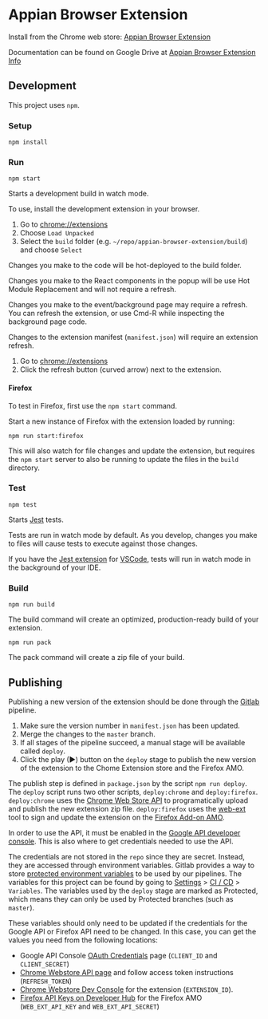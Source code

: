 # Appian Browser Extension

Install from the Chrome web store: [Appian Browser Extension](https://chrome.google.com/webstore/detail/appian-browser-extension/cjbpgjljaafgoaoccedfbmjkfloejdjf)

Documentation can be found on Google Drive at [Appian Browser Extension Info](https://docs.google.com/document/d/1Xp3c6B2919Gxu-Vy1Gd6lbjVtR1ap7QXJnz6WOaEhyo/edit)

## Development

This project uses `npm`.

### Setup

`npm install`

### Run

`npm start`

Starts a development build in watch mode.

To use, install the development extension in your browser.

1.  Go to [chrome://extensions](chrome://extensions)
1.  Choose `Load Unpacked`
1.  Select the `build` folder (e.g. `~/repo/appian-browser-extension/build`) and choose `Select`

Changes you make to the code will be hot-deployed to the build folder.

Changes you make to the React components in the popup will be use Hot Module Replacement and will not require a refresh.

Changes you make to the event/background page may require a refresh. You can refresh the extension, or use Cmd-R while inspecting the background page code.

Changes to the extension manifest (`manifest.json`) will require an extension refresh.

1.  Go to [chrome://extensions](chrome://extensions)
2.  Click the refresh button (curved arrow) next to the extension.

#### Firefox

To test in Firefox, first use the `npm start` command.

Start a new instance of Firefox with the extension loaded by running:

`npm run start:firefox`

This will also watch for file changes and update the extension, but requires the `npm start` server to also be running to update the files in the `build` directory.

### Test

`npm test`

Starts [Jest](https://jestjs.io/) tests.

Tests are run in watch mode by default. As you develop, changes you make to files will cause tests to execute against those changes.

If you have the [Jest extension](https://marketplace.visualstudio.com/items?itemName=Orta.vscode-jest) for [VSCode](https://code.visualstudio.com/), tests will run in watch mode in the background of your IDE.

### Build

`npm run build`

The build command will create an optimized, production-ready build of your extension.

`npm run pack`

The pack command will create a zip file of your build.

## Publishing

Publishing a new version of the extension should be done through the [Gitlab](https://gitlab.com/appian/dev/appian-browser-extension) pipeline.

1.  Make sure the version number in `manifest.json` has been updated.
1.  Merge the changes to the `master` branch.
1.  If all stages of the pipeline succeed, a manual stage will be available called `deploy`.
1.  Click the play (▶) button on the `deploy` stage to publish the new version of the extension to the Chome Extension store and the Firefox AMO.

The publish step is defined in `package.json` by the script `npm run deploy`. The `deploy` script runs two other scripts, `deploy:chrome` and `deploy:firefox`. `deploy:chrome` uses the [Chrome Web Store API](https://developer.chrome.com/webstore/api_index) to programatically upload and publish the new extension zip file. `deploy:firefox` uses the [web-ext](https://developer.mozilla.org/en-US/docs/Mozilla/Add-ons/WebExtensions/web-ext_command_reference#web-ext_sign) tool to sign and update the extension on the [Firefox Add-on AMO](https://addons.mozilla.org/en-US/firefox/).

In order to use the API, it must be enabled in the [Google API developer console](https://console.developers.google.com/apis/dashboard?project=project-id-6773048554845498119). This is also where to get credentials needed to use the API.

The credentials are not stored in the `repo` since they are secret. Instead, they are accessed through environment variables. Gitlab provides a way to store [protected environment variables](https://gitlab.com/help/ci/variables/README#variables) to be used by our pipelines. The variables for this project can be found by going to [Settings](https://gitlab.com/appian/dev/appian-browser-extension/edit) > [CI / CD](https://gitlab.com/appian/dev/appian-browser-extension/settings/ci_cd) > `Variables`. The variables used by the `deploy` stage are marked as Protected, which means they can only be used by Protected branches (such as `master`).

These variables should only need to be updated if the credentials for the Google API or Firefox API need to be changed. In this case, you can get the values you need from the following locations:

* Google API Console [OAuth Credentials](https://console.developers.google.com/apis/credentials/oauthclient/5456286214-ee7cgt8sk4qdjr103gebjgc8ndhmp3as.apps.googleusercontent.com?project=project-id-6773048554845498119) page (`CLIENT_ID` and `CLIENT_SECRET`)
* [Chrome Webstore API page](https://developer.chrome.com/webstore/using_webstore_api) and follow access token instructions (`REFRESH_TOKEN`)
* [Chrome Webstore Dev Console](https://chrome.google.com/webstore/devconsole/g14560379901919156746/cjbpgjljaafgoaoccedfbmjkfloejdjf/edit?hl=en_US) for the extension (`EXTENSION_ID`).
* [Firefox API Keys on Developer Hub](https://addons.mozilla.org/en-US/developers/addon/api/key/) for the Firefox AMO (`WEB_EXT_API_KEY` and `WEB_EXT_API_SECRET`)
